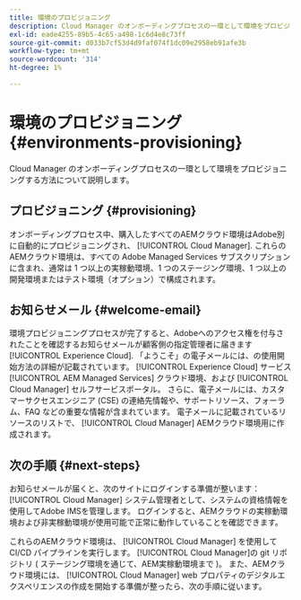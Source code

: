 ```yaml
---
title: 環境のプロビジョニング
description: Cloud Manager のオンボーディングプロセスの一環として環境をプロビジョニングする方法について説明します。
exl-id: eade4255-89b5-4c65-a498-1c6d4e8c73ff
source-git-commit: d033b7cf53d4d9faf074f1dc09e2958eb91afe3b
workflow-type: tm+mt
source-wordcount: '314'
ht-degree: 1%

---
```



# 環境のプロビジョニング {#environments-provisioning}

Cloud Manager のオンボーディングプロセスの一環として環境をプロビジョニングする方法について説明します。

## プロビジョニング {#provisioning}

オンボーディングプロセス中、購入したすべてのAEMクラウド環境はAdobe別に自動的にプロビジョニングされ、 [!UICONTROL Cloud Manager]. これらのAEMクラウド環境は、すべての Adobe Managed Services サブスクリプションに含まれ、通常は 1 つ以上の実稼動環境、1 つのステージング環境、1 つ以上の開発環境またはテスト環境（オプション）で構成されます。

## お知らせメール {#welcome-email}

環境プロビジョニングプロセスが完了すると、Adobeへのアクセス権を付与されたことを確認するお知らせメールが顧客側の指定管理者に届きます [!UICONTROL Experience Cloud]. 「ようこそ」の電子メールには、の使用開始方法の詳細が記載されています。 [!UICONTROL Experience Cloud] サービス [!UICONTROL AEM Managed Services] クラウド環境、および [!UICONTROL Cloud Manager] セルフサービスポータル。 さらに、電子メールには、カスタマーサクセスエンジニア (CSE) の連絡先情報や、サポートリソース、フォーラム、FAQ などの重要な情報が含まれています。 電子メールに記載されているリソースのリストで、 [!UICONTROL Cloud Manager] AEMクラウド環境用に作成されます。

## 次の手順 {#next-steps}

お知らせメールが届くと、次のサイトにログインする準備が整います： [!UICONTROL Cloud Manager] システム管理者として、システムの資格情報を使用してAdobe IMSを管理します。 ログインすると、AEMクラウドの実稼動環境および非実稼動環境が使用可能で正常に動作していることを確認できます。

これらのAEMクラウド環境は、 [!UICONTROL Cloud Manager] を使用して CI/CD パイプラインを実行します。 [!UICONTROL Cloud Manager]の git リポジトリ ( ステージング環境を通じて、AEM実稼動環境まで )。 また、AEMクラウド環境には、 [!UICONTROL Cloud Manager] web プロパティのデジタルエクスペリエンスの作成を開始する準備が整ったら、次の手順に従います。
